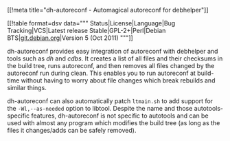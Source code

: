 [[!meta title="dh-autoreconf - Automagical autoreconf for debhelper"]]

[[!table format=dsv data="""
Status|License|Language|Bug Tracking|VCS|Latest release
Stable|GPL-2+|Perl|Debian BTS|[git.debian.org](http://anonscm.debian.org/gitweb/?p=collab-maint/dh-autoreconf.git;a=summary)|Version 5 (Oct 2011)
"""]]

dh-autoreconf provides easy integration of autoreconf with debhelper and
tools such as *dh* and *cdbs*. It creates a list of all files and their
checksums in the build tree, runs autoreconf, and then removes all files
changed by the autoreconf run during clean. This enables you to run autoreconf
at build-time without having to worry about file changes which break rebuilds
and similar things.

dh-autoreconf can also automatically patch <code>ltmain.sh</code> to add
support for the <code>-Wl,--as-needed</code> option to libtool. Despite the
name and those autotools-specific features, dh-autoreconf is not specific
to autotools and can be used with almost any program which modifies the build
tree (as long as the files it changes/adds can be safely removed).
